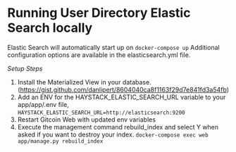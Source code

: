# Running User Directory Elastic Search locally

Elastic Search will automatically start up on `docker-compose up`
Additional configuration options are available in the elasticsearch.yml file.

*Setup Steps*

1. Install the Materialized View in your database. (<https://gist.github.com/danlipert/8604040ca8f1163f29d7e841fd3a54fb>)
2. Add an ENV for the HAYSTACK_ELASTIC_SEARCH_URL variable to your app/app/.env file, `HAYSTACK_ELASTIC_SEARCH_URL=http://elasticsearch:9200`
3. Restart Gitcoin Web with updated env variables
4. Execute the management command rebuild_index and select Y when asked if you want to destroy your index. `docker-compose exec web app/manage.py rebuild_index`
